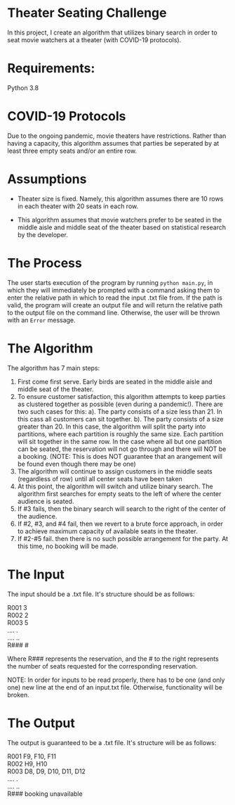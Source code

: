 # Theater Seating Challenge

In this project, I create an algorithm that utilizes binary search in order to seat movie watchers at a theater (with COVID-19 protocols).

# Requirements:

Python 3.8

# COVID-19 Protocols

Due to the ongoing pandemic, movie theaters have restrictions. Rather than having a capacity, this algorithm assumes that parties be seperated by at least three empty seats and/or an entire row.

# Assumptions

- Theater size is fixed. Namely, this algorithm assumes there are 10 rows in each theater with 20 seats in each row.

- This algorithm assumes that movie watchers prefer to be seated in the middle aisle and middle seat of the theater based on statistical research by the developer.


# The Process

The user starts execution of the program by running `python main.py`, in which they will immediately be prompted with a command asking them to enter the relative path in which to read the input .txt file from. If the path is valid, the program will create an output file and will return the relative path to the output file on the command line. Otherwise, the user will be thrown with an `Error` message.

# The Algorithm

The algorithm has 7 main steps:

1. First come first serve. Early birds are seated in the middle aisle and middle seat of the theater. 
2. To ensure customer satisfaction, this algorithm attempts to keep parties as clustered together as possible (even during a pandemic!). There are two such cases for this: a). The party consists of a size less than 21. In this cass all customers can sit together. b). The party consists of a size greater than 20. In this case, the algorithm will split the party into partitions, where each partition is roughly the same size. Each partition will sit together in the same row. In the case where all but one partition can be seated, the reservation will not go through and there will NOT be a booking. (NOTE: This is does NOT guarantee that an arangement will be found even though there may be one) 
3. The algorithm will continue to assign customers in the middle seats (regardless of row) until all center seats have been taken
4. At this point, the algorithm will switch and utilize binary search. The algorithm first searches for empty seats to the left of where the center audience is seated.
5. If #3 fails, then the binary search will search to the right of the center of the audience.
6. If #2, #3, and #4 fail, then we revert to a brute force approach, in order to achieve maximum capacity of available seats in the theater.
7. If #2-#5 fail. then there is no such possible arrangement for the party. At this time, no booking will be made.

# The Input

The input should be a .txt file. It's structure should be as follows:

R001 3<br/>
R002 2<br/>
R003 5<br/>
.... . <br/>
.... ..<br/>
R### #<br/> 



Where R### represents the reservation, and the # to the right represents the number of seats requested for the corresponding reservation.

NOTE: In order for inputs to be read properly, there has to be one (and only one) new line at the end of an input.txt file. Otherwise, functionality will be broken.
# The Output

The output is guaranteed to be a .txt file. It's structure will be as follows:


R001 F9, F10, F11<br/> 
R002 H9, H10<br/>
R003 D8, D9, D10, D11, D12<br/>
.... . <br/>
.... ..<br/>
R### booking unavailable<br/>


